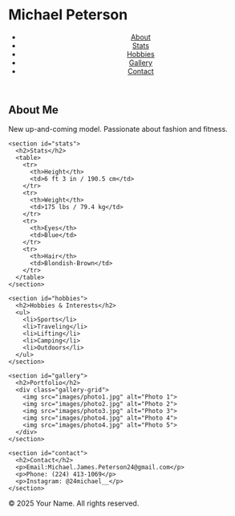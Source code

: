 # Michael Peterson
  <header>
    <nav>
      <ul>
        <li><a href="#about">About</a></li>
        <li><a href="#stats">Stats</a></li>
        <li><a href="#hobbies">Hobbies</a></li>
        <li><a href="#gallery">Gallery</a></li>
        <li><a href="#contact">Contact</a></li>
      </ul>
    </nav>
    <div class="hero">
    </div>
  </header>

  <main>
    <section id="about">
      <h2>About Me</h2>
      <p>New up-and-coming model. Passionate about fashion and fitness.</p>
    </section>

    <section id="stats">
      <h2>Stats</h2>
      <table>
        <tr>
          <th>Height</th>
          <td>6 ft 3 in / 190.5 cm</td>
        </tr>
        <tr>
          <th>Weight</th>
          <td>175 lbs / 79.4 kg</td>
        </tr>
        <tr>
          <th>Eyes</th>
          <td>Blue</td>
        </tr>
        <tr>
          <th>Hair</th>
          <td>Blondish-Brown</td>
        </tr>
      </table>
    </section>

    <section id="hobbies">
      <h2>Hobbies & Interests</h2>
      <ul>
        <li>Sports</li>
        <li>Traveling</li>
        <li>Lifting</li>
        <li>Camping</li>
        <li>Outdoors</li>
      </ul>
    </section>

    <section id="gallery">
      <h2>Portfolio</h2>
      <div class="gallery-grid">
        <img src="images/photo1.jpg" alt="Photo 1">
        <img src="images/photo2.jpg" alt="Photo 2">
        <img src="images/photo3.jpg" alt="Photo 3">
        <img src="images/photo4.jpg" alt="Photo 4">
        <img src="images/photo4.jpg" alt="Photo 5">
      </div>
    </section>

    <section id="contact">
      <h2>Contact</h2>
      <p>Email:Michael.James.Peterson24@gmail.com</p>
      <p>Phone: (224) 413-1069</p>
      <p>Instagram: @24michael__</p>
    </section>
  </main>

  <footer>
    <p>© 2025 Your Name. All rights reserved.</p>
  </footer>

</body>
</html>
